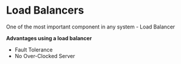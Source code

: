 # Load Balancers

One of the most important component in any system - Load Balancer

**Advantages using a load balancer**

- Fault Tolerance
- No Over-Clocked Server
